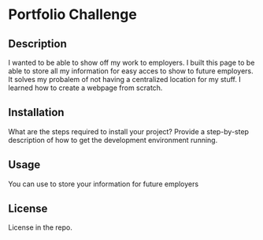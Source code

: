 
# Portfolio Challenge

## Description

I wanted to be able to show off my work to employers. I built this page to be able to store all my information for easy acces to show to future employers. It solves my probalem of not having a centralized location for my stuff. I learned how to create a webpage from scratch. 

## Installation

What are the steps required to install your project? Provide a step-by-step description of how to get the development environment running.

## Usage

You can use to store your information for future employers


## License

License in the repo.

